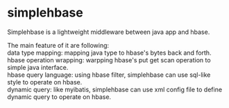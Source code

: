 simplehbase
===========
Simplehbase is a lightweight middleware between java app and hbase.

The main feature of it are following:</br>
	data type mapping: mapping java type to hbase's bytes back and forth.</br>
	hbase operation wrapping: warpping hbase's put get scan operation to simple java interface.</br>
	hbase query language: using hbase filter, simplehbase can use sql-like style to operate on hbase.</br>
	dynamic query: like myibatis, simplehbase can use xml config file to define dynamic query to operate on hbase.</br>



